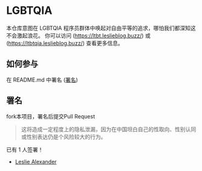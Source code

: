 # LGBTQIA
本仓库意图在 LGBTQIA 程序员群体中唤起对自由平等的追求，哪怕我们都深知这不会激起浪花。
你可以访问 (https://ltbt.leslieblog.buzz/) 或 (https://ltbtqia.leslieblog.buzz/) 查看更多信息。

## 如何参与
在 README.md 中署名 ([署名](#署名))

## 署名
fork本项目，署名后提交Pull Request
> 这将造成一定程度上的隐私泄漏，因为在中国坦白自己的性取向、性别认同或性别表达仍是个风险较大的行为。

已有 1 人签署！

- [Leslie Alexander](https://github.com/HappyLeslieAlexander)
